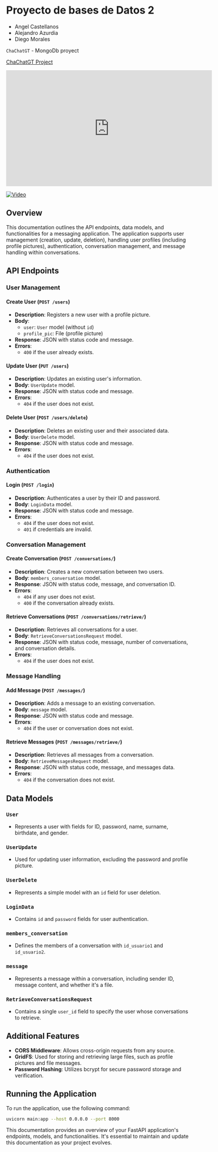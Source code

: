 # Proyecto de bases de Datos 2
- Angel Castellanos
- Alejandro Azurdia
- Diego Morales

`ChaChatGT` - MongoDb proyect

[ChaChatGT Project](http://chachatgt.netlify.app)

<iframe width="560" height="315" src="https://www.youtube.com/embed/MCCjDr3qZoo" frameborder="0" allow="accelerometer; autoplay; clipboard-write; encrypted-media; gyroscope; picture-in-picture" allowfullscreen></iframe>

[![Video](https://img.youtube.com/vi/MCCjDr3qZoo/0.jpg)](https://youtu.be/MCCjDr3qZoo)


## Overview

This documentation outlines the API endpoints, data models, and functionalities for a messaging application. The application supports user management (creation, update, deletion), handling user profiles (including profile pictures), authentication, conversation management, and message handling within conversations.

## API Endpoints

### User Management

#### Create User (`POST /users`)

- **Description**: Registers a new user with a profile picture.
- **Body**:
  - `user`: `User` model (without `id`)
  - `profile_pic`: File (profile picture)
- **Response**: JSON with status code and message.
- **Errors**:
  - `400` if the user already exists.

#### Update User (`PUT /users`)

- **Description**: Updates an existing user's information.
- **Body**: `UserUpdate` model.
- **Response**: JSON with status code and message.
- **Errors**:
  - `404` if the user does not exist.

#### Delete User (`POST /users/delete`)

- **Description**: Deletes an existing user and their associated data.
- **Body**: `UserDelete` model.
- **Response**: JSON with status code and message.
- **Errors**:
  - `404` if the user does not exist.

### Authentication

#### Login (`POST /login`)

- **Description**: Authenticates a user by their ID and password.
- **Body**: `LoginData` model.
- **Response**: JSON with status code and message.
- **Errors**:
  - `404` if the user does not exist.
  - `401` if credentials are invalid.

### Conversation Management

#### Create Conversation (`POST /conversations/`)

- **Description**: Creates a new conversation between two users.
- **Body**: `members_conversation` model.
- **Response**: JSON with status code, message, and conversation ID.
- **Errors**:
  - `404` if any user does not exist.
  - `400` if the conversation already exists.

#### Retrieve Conversations (`POST /conversations/retrieve/`)

- **Description**: Retrieves all conversations for a user.
- **Body**: `RetrieveConversationsRequest` model.
- **Response**: JSON with status code, message, number of conversations, and conversation details.
- **Errors**:
  - `404` if the user does not exist.

### Message Handling

#### Add Message (`POST /messages/`)

- **Description**: Adds a message to an existing conversation.
- **Body**: `message` model.
- **Response**: JSON with status code and message.
- **Errors**:
  - `404` if the user or conversation does not exist.

#### Retrieve Messages (`POST /messages/retrieve/`)

- **Description**: Retrieves all messages from a conversation.
- **Body**: `RetrieveMessagesRequest` model.
- **Response**: JSON with status code, message, and messages data.
- **Errors**:
  - `404` if the conversation does not exist.

## Data Models

### `User`

- Represents a user with fields for ID, password, name, surname, birthdate, and gender.

### `UserUpdate`

- Used for updating user information, excluding the password and profile picture.

### `UserDelete`

- Represents a simple model with an `id` field for user deletion.

### `LoginData`

- Contains `id` and `password` fields for user authentication.

### `members_conversation`

- Defines the members of a conversation with `id_usuario1` and `id_usuario2`.

### `message`

- Represents a message within a conversation, including sender ID, message content, and whether it's a file.

### `RetrieveConversationsRequest`

- Contains a single `user_id` field to specify the user whose conversations to retrieve.

## Additional Features

- **CORS Middleware**: Allows cross-origin requests from any source.
- **GridFS**: Used for storing and retrieving large files, such as profile pictures and file messages.
- **Password Hashing**: Utilizes bcrypt for secure password storage and verification.

## Running the Application

To run the application, use the following command:

```bash
uvicorn main:app --host 0.0.0.0 --port 8000
```

This documentation provides an overview of your FastAPI application's endpoints, models, and functionalities. It's essential to maintain and update this documentation as your project evolves.